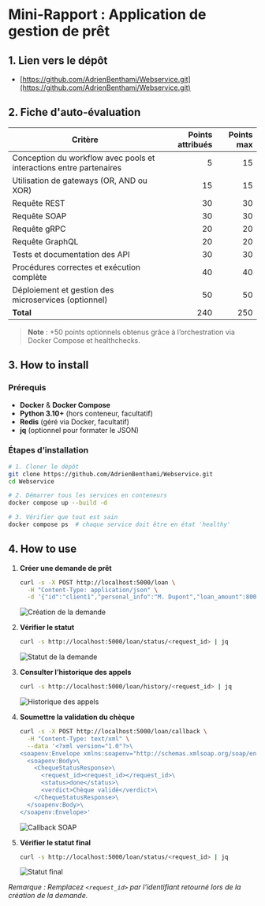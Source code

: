 # Mini-Rapport : Application de gestion de prêt

## 1. Lien vers le dépôt

* [https://github.com/AdrienBenthami/Webservice.git](https://github.com/AdrienBenthami/Webservice.git)

## 2. Fiche d'auto-évaluation

| Critère                                                             | Points attribués | Points max |
| ------------------------------------------------------------------- | ---------------: | ---------: |
| Conception du workflow avec pools et interactions entre partenaires |                5 |         15 |
| Utilisation de gateways (OR, AND ou XOR)                            |               15 |         15 |
| Requête REST                                                        |               30 |         30 |
| Requête SOAP                                                        |               30 |         30 |
| Requête gRPC                                                        |               20 |         20 |
| Requête GraphQL                                                     |               20 |         20 |
| Tests et documentation des API                                      |               30 |         30 |
| Procédures correctes et exécution complète                          |               40 |         40 |
| Déploiement et gestion des microservices (optionnel)                |               50 |         50 |
| **Total**                                                           |              240 |        250 |

> **Note** : +50 points optionnels obtenus grâce à l’orchestration via Docker Compose et healthchecks.

## 3. How to install

### Prérequis

* **Docker** & **Docker Compose**
* **Python 3.10+** (hors conteneur, facultatif)
* **Redis** (géré via Docker, facultatif)
* **jq** (optionnel pour formater le JSON)

### Étapes d’installation

```bash
# 1. Cloner le dépôt
git clone https://github.com/AdrienBenthami/Webservice.git
cd Webservice

# 2. Démarrer tous les services en conteneurs
docker compose up --build -d

# 3. Vérifier que tout est sain
docker compose ps  # chaque service doit être en état 'healthy'
```

## 4. How to use

1. **Créer une demande de prêt**

   ```bash
   curl -s -X POST http://localhost:5000/loan \
     -H "Content-Type: application/json" \
     -d '{"id":"client1","personal_info":"M. Dupont","loan_amount":8000}' | jq
   ```

   ![Création de la demande](images/screenshot_loan_request.png)

2. **Vérifier le statut**

   ```bash
   curl -s http://localhost:5000/loan/status/<request_id> | jq
   ```

   ![Statut de la demande](images/screenshot_status.png)

3. **Consulter l’historique des appels**

   ```bash
   curl -s http://localhost:5000/loan/history/<request_id> | jq
   ```

   ![Historique des appels](images/screenshot_history.png)

4. **Soumettre la validation du chèque**

   ```bash
   curl -s -X POST http://localhost:5000/loan/callback \
     -H "Content-Type: text/xml" \
     --data '<?xml version="1.0"?>\
   <soapenv:Envelope xmlns:soapenv="http://schemas.xmlsoap.org/soap/envelope/">\
     <soapenv:Body>\
       <ChequeStatusResponse>\
         <request_id><request_id></request_id>\
         <status>done</status>\
         <verdict>Chèque validé</verdict>\
       </ChequeStatusResponse>\
     </soapenv:Body>\
   </soapenv:Envelope>'
   ```

   ![Callback SOAP](images/screenshot_callback.png)

5. **Vérifier le statut final**

   ```bash
   curl -s http://localhost:5000/loan/status/<request_id> | jq
   ```

   ![Statut final](images/screenshot_final.png)

*Remarque : Remplacez `<request_id>` par l’identifiant retourné lors de la création de la demande.*
